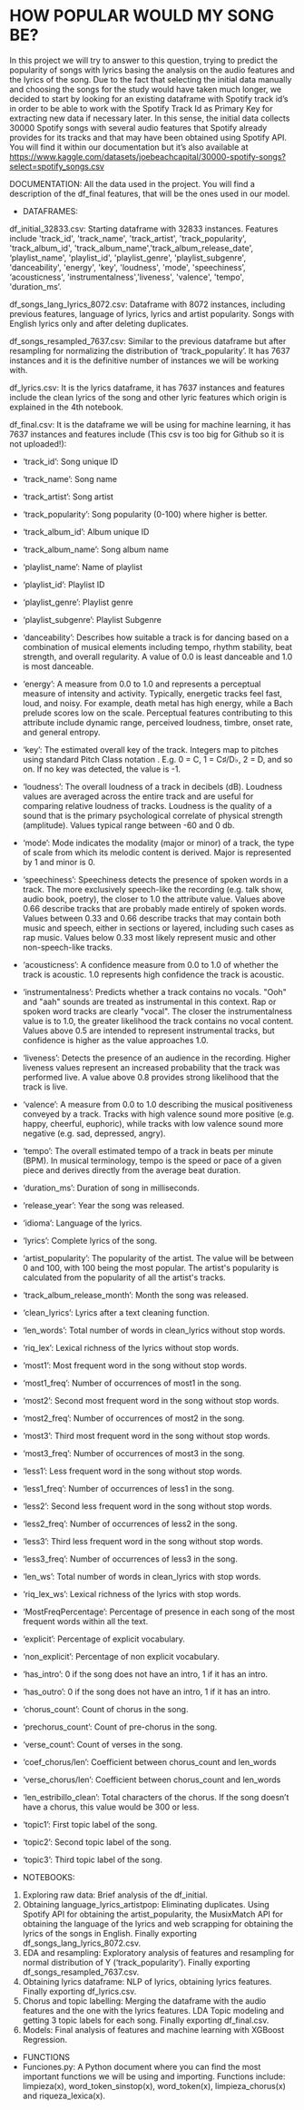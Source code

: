 # HOW POPULAR WOULD MY SONG BE?
In this project we will try to answer to this question, trying to predict the popularity of songs with lyrics basing the analysis on the audio features and the lyrics of the song.
Due to the fact that selecting the initial data manually and choosing the songs for the study would have taken much longer, we decided to start by looking for an existing dataframe with
Spotify track id’s in order to be able to work with the Spotify Track Id as Primary Key for extracting new data if necessary later.
In this sense, the initial data collects 30000 Spotify songs with several audio features that Spotify already provides for its tracks and that may have been obtained using Spotify API. 
You will find it within our documentation but it’s also available at https://www.kaggle.com/datasets/joebeachcapital/30000-spotify-songs?select=spotify_songs.csv

DOCUMENTATION:
All the data used in the project. You will find a description of the df_final features, that will be the ones used in our model.
- DATAFRAMES:

df_initial_32833.csv: Starting dataframe with 32833 instances. Features include 'track_id', 'track_name', 'track_artist', 'track_popularity', 'track_album_id', 'track_album_name','track_album_release_date', ‘playlist_name', 'playlist_id', 'playlist_genre', 'playlist_subgenre',
'danceability', 'energy', 'key', 'loudness', 'mode', 'speechiness’, ‘acousticness', 'instrumentalness','liveness', 'valence', 'tempo', 'duration_ms’.

df_songs_lang_lyrics_8072.csv: Dataframe with 8072 instances, including previous features, language of lyrics, lyrics and artist popularity. Songs with English lyrics only and after deleting duplicates.

df_songs_resampled_7637.csv: Similar to the previous dataframe but after resampling for normalizing the distribution of ‘track_popularity’. It has 7637 instances and it is the definitive number of instances we will be working with.

df_lyrics.csv: It is the lyrics dataframe, it has 7637 instances and features include the clean
lyrics of the song and other lyric features which origin is explained in the 4th notebook.

df_final.csv: It is the dataframe we will be using for machine learning, it has 7637 instances and features include (This csv is too big for Github so it is not uploaded!):
- ‘track_id’: Song unique ID
- ‘track_name’: Song name
- ‘track_artist’: Song artist
- ‘track_popularity’: Song popularity (0-100) where higher is better.
- ‘track_album_id’: Album unique ID
- ‘track_album_name’: Song album name
- ‘playlist_name’: Name of playlist
- ‘playlist_id’: Playlist ID
- ‘playlist_genre’: Playlist genre
- ‘playlist_subgenre’: Playlist Subgenre
- ‘danceability’: Describes how suitable a track is for dancing based on a combination of musical elements including tempo, rhythm stability, beat strength, and overall regularity. A value of 0.0 is least danceable and 1.0 is most danceable.
- ‘energy’: A measure from 0.0 to 1.0 and represents a perceptual measure of intensity and activity. Typically, energetic tracks feel fast, loud, and noisy. For example, death metal has high energy, while a Bach prelude scores low on the scale. Perceptual features contributing to this attribute include dynamic range, perceived loudness, timbre, onset rate, and general entropy.
- ‘key’: The estimated overall key of the track. Integers map to pitches using standard Pitch Class notation . E.g. 0 = C, 1 = C♯/D♭, 2 = D, and so on. If no key was detected, the value is -1.
- ‘loudness’: The overall loudness of a track in decibels (dB). Loudness values are averaged across the entire track and are useful for comparing relative loudness of tracks. Loudness is the quality of a sound that is the primary psychological correlate of physical strength (amplitude). Values typical range between -60 and 0 db.
- ‘mode’: Mode indicates the modality (major or minor) of a track, the type of scale from which its melodic content is derived. Major is represented by 1 and minor is 0.
- ‘speechiness’: Speechiness detects the presence of spoken words in a track. The more exclusively speech-like the recording (e.g. talk show, audio book, poetry), the closer to 1.0 the attribute value. Values above 0.66 describe tracks that are probably made entirely of spoken words. Values between 0.33 and 0.66 describe tracks that may contain both music and speech, either in sections or layered, including such cases as rap music. Values below 0.33 most likely represent music and other non-speech-like tracks.
- ‘acousticness’: A confidence measure from 0.0 to 1.0 of whether the track is acoustic. 1.0 represents high confidence the track is acoustic.
- ‘instrumentalness’: Predicts whether a track contains no vocals. "Ooh" and "aah" sounds are treated as instrumental in this context. Rap or spoken word tracks are clearly "vocal". The closer the instrumentalness value is to 1.0, the greater likelihood the track contains no vocal content. Values above 0.5 are intended to represent instrumental tracks, but confidence is higher as the value approaches 1.0.
- ‘liveness’: Detects the presence of an audience in the recording. Higher liveness values represent an increased probability that the track was performed live. A value above 0.8 provides strong likelihood that the track is live.
- ‘valence’: A measure from 0.0 to 1.0 describing the musical positiveness conveyed by a track. Tracks with high valence sound more positive (e.g. happy, cheerful, euphoric), while tracks with low valence sound more negative (e.g. sad, depressed, angry).
- ‘tempo’: The overall estimated tempo of a track in beats per minute (BPM). In musical terminology, tempo is the speed or pace of a given piece and derives directly from the average beat duration.
- ‘duration_ms’: Duration of song in milliseconds.
- ‘release_year’: Year the song was released.
- ‘idioma’: Language of the lyrics.
- ‘lyrics’: Complete lyrics of the song.
- ‘artist_popularity’: The popularity of the artist. The value will be between 0 and 100, with 100 being the most popular. The artist's popularity is calculated from the popularity of all the artist's tracks.
- ‘track_album_release_month’: Month the song was released.
- ‘clean_lyrics’: Lyrics after a text cleaning function.
- ‘len_words’: Total number of words in clean_lyrics without stop words.
- ‘riq_lex’: Lexical richness of the lyrics without stop words.
- ‘most1’: Most frequent word in the song without stop words.
- ‘most1_freq’: Number of occurrences of most1 in the song.
- ‘most2’: Second most frequent word in the song without stop words.
- ‘most2_freq’: Number of occurrences of most2 in the song.
- ‘most3’: Third most frequent word in the song without stop words.
- ‘most3_freq’: Number of occurrences of most3 in the song.
- ‘less1’: Less frequent word in the song without stop words.
- ‘less1_freq’: Number of occurrences of less1 in the song.
- ‘less2’: Second less frequent word in the song without stop words.
- ‘less2_freq’: Number of occurrences of less2 in the song.
- ‘less3’: Third less frequent word in the song without stop words.
- ‘less3_freq’: Number of occurrences of less3 in the song.
- ‘len_ws’: Total number of words in clean_lyrics with stop words.
- ‘riq_lex_ws’: Lexical richness of the lyrics with stop words.
- ‘MostFreqPercentage’: Percentage of presence in each song of the most frequent words within all the text.
- ‘explicit’: Percentage of explicit vocabulary.
- ‘non_explicit’: Percentage of non explicit vocabulary.
- ‘has_intro’: 0 if the song does not have an intro, 1 if it has an intro.
- ‘has_outro’: 0 if the song does not have an intro, 1 if it has an intro.
- ‘chorus_count’: Count of chorus in the song.
- ‘prechorus_count’: Count of pre-chorus in the song.
- ‘verse_count’: Count of verses in the song.
- ‘coef_chorus/len’: Coefficient between chorus_count and len_words
- ‘verse_chorus/len’: Coefficient between chorus_count and len_words
- ‘len_estribillo_clean’: Total characters of the chorus. If the song doesn’t have a chorus, this value would be 300 or less.
- ‘topic1’: First topic label of the song.
- ‘topic2’: Second topic label of the song.
- ‘topic3’: Third topic label of the song.

- NOTEBOOKS:
1. Exploring raw data: Brief analysis of the df_initial.
2. Obtaining language_lyrics_artistpop: Eliminating duplicates. Using Spotify API for obtaining the artist_popularity, the MusixMatch API for obtaining the language of the lyrics and web scrapping for obtaining the lyrics of the songs in English. Finally exporting df_songs_lang_lyrics_8072.csv.
4. EDA and resampling: Exploratory analysis of features and resampling for normal distribution of Y (‘track_popularity’). Finally exporting df_songs_resampled_7637.csv.
5. Obtaining lyrics dataframe: NLP of lyrics, obtaining lyrics features. Finally exporting df_lyrics.csv.
6. Chorus and topic labelling: Merging the dataframe with the audio features and the one with the lyrics features. LDA Topic modeling and getting 3 topic labels for each song. Finally exporting df_final.csv.
7. Models: Final analysis of features and machine learning with XGBoost Regression.

- FUNCTIONS
- Funciones.py: A Python document where you can find the most important functions we will be using and importing. Functions include: limpieza(x), word_token_sinstop(x), word_token(x), limpieza_chorus(x) and riqueza_lexica(x).
